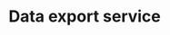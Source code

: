 # Data export service

<!-- https://docs.microsoft.com/en-us/dynamics365/customer-engagement/developer/data-export-service -->